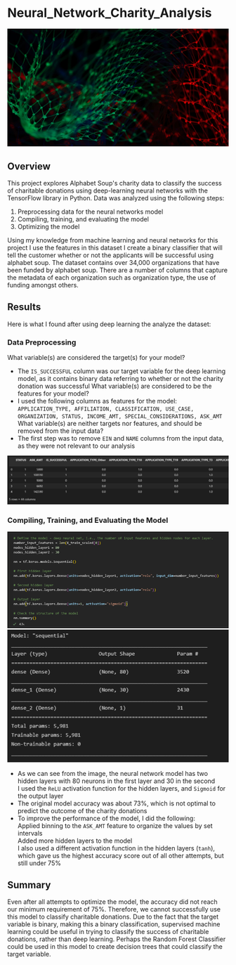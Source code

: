# Neural_Network_Charity_Analysis

![Deep_Learning](https://github.com/ysbcode/Neural_Network_Charity_Analysis/blob/main/Resources/Deep_Learning.png?raw=true)

## Overview 

This project explores Alphabet Soup's charity data to classify the success of charitable donations using deep-learning neural networks with the TensorFlow library in Python. Data was analyzed using the following steps: 

1. Preprocessing data for the neural networks model
2. Compiling, training, and evaluating the model
3. Optimizing the model 

Using my knowledge from machine learning and neural networks for this project I use the features in this dataset I create a binary classifier that will tell the customer whether or not the applicants will be successful using alphabet soup. The dataset contains over 34,000 organizations that have been funded by alphabet soup. There are a number of columns that capture the metadata of each organization such as organization type, the use of funding amongst others.

## Results 

Here is what I found after using deep learning the analyze the dataset: 

### Data Preprocessing

What variable(s) are considered the target(s) for your model?
- The `IS_SUCCESSFUL` column was our target variable for the deep learning model, as it contains binary data referring to whether or not the charity donation was successful
What variable(s) are considered to be the features for your model?
- I used the following columns as features for the model: `APPLICATION_TYPE, AFFILIATION, CLASSIFICATION, USE_CASE, ORGANIZATION, STATUS, INCOME_AMT, SPECIAL_CONSIDERATIONS, ASK_AMT`
What variable(s) are neither targets nor features, and should be removed from the input data?
- The first step was to remove `EIN` and `NAME` columns from the input data, as they were not relevant to our analysis

![Columns Used](https://github.com/ysbcode/Neural_Network_Charity_Analysis/blob/main/Resources/Columns%20Used.PNG?raw=true)

### Compiling, Training, and Evaluating the Model 

![CTE1](https://github.com/ysbcode/Neural_Network_Charity_Analysis/blob/main/Resources/CTE1.PNG?raw=true)
![CTE1](https://github.com/ysbcode/Neural_Network_Charity_Analysis/blob/main/Resources/CTE2.PNG?raw=true)

- As we can see from the image, the neural network model has two hidden layers with 80 neurons in the first layer and 30 in the second \
I used the `ReLU` activation function for the hidden layers, and `Sigmoid` for the output layer 
- The original model accuracy was about 73%, which is not optimal to predict the outcome of the charity donations 
- To improve the performance of the model, I did the following: \
Applied binning to the `ASK_AMT` feature to organize the values by set intervals \
Added more hidden layers to the model \
I also used a different activation function in the hidden layers (`tanh`), which gave us the highest accuracy score out of all other attempts, but still under 75%

## Summary

Even after all attempts to optimize the model, the accuracy did not reach our minimum requirement of 75%. Therefore, we cannot successfully use this model to classify charitable donations. Due to the fact that the target variable is binary, making this a binary classification, supervised machine learning could be useful in trying to classify the success of charitable donations, rather than deep learning. Perhaps the Random Forest Classifier could be used in this model to create decision trees that could classify the target variable.
